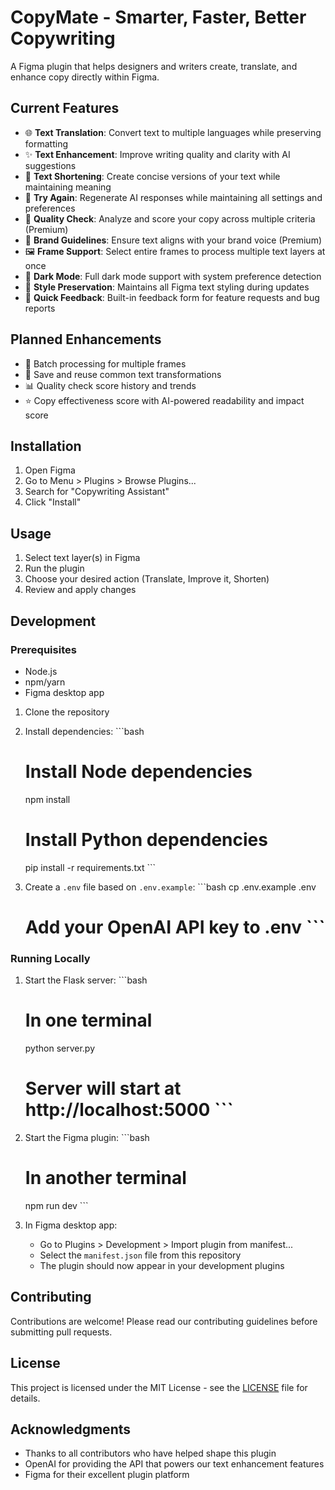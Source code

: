 # CopyMate - Smarter, Faster, Better Copywriting

A Figma plugin that helps designers and writers create, translate, and enhance copy directly within Figma.

## Current Features
- 🌐 **Text Translation**: Convert text to multiple languages while preserving formatting
- ✨ **Text Enhancement**: Improve writing quality and clarity with AI suggestions
- 📝 **Text Shortening**: Create concise versions of your text while maintaining meaning
- 🔄 **Try Again**: Regenerate AI responses while maintaining all settings and preferences
- 🎯 **Quality Check**: Analyze and score your copy across multiple criteria (Premium)
- 🎨 **Brand Guidelines**: Ensure text aligns with your brand voice (Premium)
- 🖼️ **Frame Support**: Select entire frames to process multiple text layers at once
- 🌙 **Dark Mode**: Full dark mode support with system preference detection
- 🎨 **Style Preservation**: Maintains all Figma text styling during updates
- 💬 **Quick Feedback**: Built-in feedback form for feature requests and bug reports

## Planned Enhancements
- 🔄 Batch processing for multiple frames
- 💾 Save and reuse common text transformations
- 📊 Quality check score history and trends
- ⭐ Copy effectiveness score with AI-powered readability and impact score

## Installation

1. Open Figma
2. Go to Menu > Plugins > Browse Plugins...
3. Search for "Copywriting Assistant"
4. Click "Install"

## Usage

1. Select text layer(s) in Figma
2. Run the plugin
3. Choose your desired action (Translate, Improve it, Shorten)
4. Review and apply changes

## Development

### Prerequisites

- Node.js
- npm/yarn
- Figma desktop app

1. Clone the repository
2. Install dependencies:    ```bash
   # Install Node dependencies
   npm install

   # Install Python dependencies
   pip install -r requirements.txt   ```

3. Create a `.env` file based on `.env.example`:   ```bash
   cp .env.example .env
   # Add your OpenAI API key to .env   ```

### Running Locally

1. Start the Flask server:   ```bash
   # In one terminal
   python server.py
   # Server will start at http://localhost:5000   ```

2. Start the Figma plugin:   ```bash
   # In another terminal
   npm run dev   ```

3. In Figma desktop app:
   - Go to Plugins > Development > Import plugin from manifest...
   - Select the `manifest.json` file from this repository
   - The plugin should now appear in your development plugins

## Contributing
Contributions are welcome! Please read our contributing guidelines before submitting pull requests.

## License

This project is licensed under the MIT License - see the [LICENSE](LICENSE) file for details.

## Acknowledgments

* Thanks to all contributors who have helped shape this plugin
* OpenAI for providing the API that powers our text enhancement features
* Figma for their excellent plugin platform 